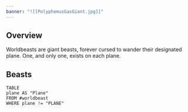 ```yaml
---
banner: "![[PolyphemusGasGiant.jpg]]"
---
```

## Overview
Worldbeasts are giant beasts, forever cursed to wander their designated plane. One, and only one, exists on each plane.
## Beasts
```dataview
TABLE
plane AS "Plane"
FROM #worldbeast 
WHERE plane != "PLANE"
```
